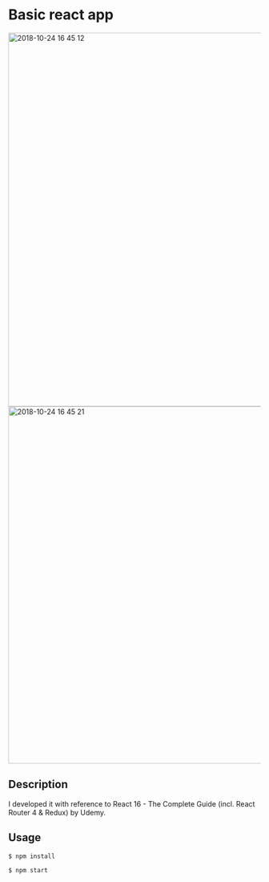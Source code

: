 Basic react app
===
<img width="745" alt="2018-10-24 16 45 12" src="https://user-images.githubusercontent.com/29084519/47414604-4e220800-d7ac-11e8-8083-5e7b1341264c.png">

<img width="712" alt="2018-10-24 16 45 21" src="https://user-images.githubusercontent.com/29084519/47414592-46fafa00-d7ac-11e8-9a7b-fb21227c8e03.png">

## Description
I developed it with reference to React 16 - The Complete Guide (incl. React Router 4 & Redux) by Udemy.

## Usage

`$ npm install`

`$ npm start`
